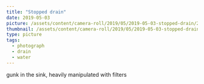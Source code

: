 ```yaml
---
title: "Stopped drain"
date: 2019-05-03
picture: /assets/content/camera-roll/2019/05/2019-05-03-stopped-drain/20190503_080738859_iOS.jpg
thumbnail: /assets/content/camera-roll/2019/05/2019-05-03-stopped-drain/20190503_080738859_iOS-thumbnail.jpg
type: picture
tags:
  - photograph
  - drain
  - water
---
```

gunk in the sink, heavily manipulated with filters
